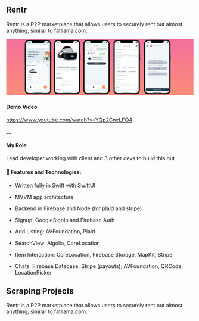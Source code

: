 
## Rentr 
Rentr is a P2P marketplace that allows users to securely rent out almost anything, similar to fatllama.com.

![](https://github.com/bot-developer3/iOS-Developer-Portfolio/blob/main/banner.png)

#### Demo Video
https://www.youtube.com/watch?v=YQp2CncLFQ4

__
#### My Role
Lead developer working with client and 3 other devs to build
this out

#### 🔨 Features and Technologies:
- Written fully in Swift with SwiftUI
- MVVM app architecture
- Backend in Firebase and Node (for plaid and stripe)

- Signup: GoogleSignIn and Firebase Auth
- Add Listing: AVFoundation, Plaid 
- SearchView: Algolia, CoreLocation
- Item Interaction: CoreLocation, Firebase Storage, MapKit, Stripe
- Chats: Firebase Database, Stripe (payouts), AVFoundation, QRCode, LocationPicker


## Scraping Projects
Rentr is a P2P marketplace that allows users to securely rent out almost anything, similar to fatllama.com.


